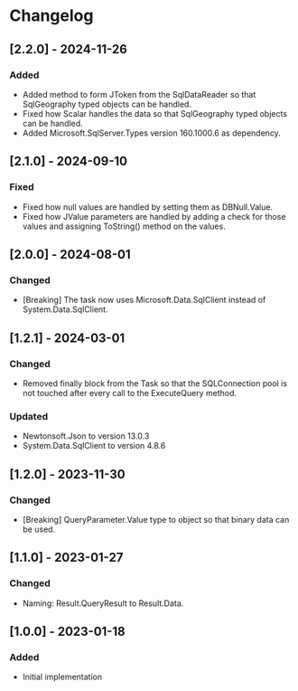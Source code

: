 # Changelog

## [2.2.0] - 2024-11-26
### Added
- Added method to form JToken from the SqlDataReader so that SqlGeography typed objects can be handled.
- Fixed how Scalar handles the data so that SqlGeography typed objects can be handled.
- Added Microsoft.SqlServer.Types version 160.1000.6 as dependency.

## [2.1.0] - 2024-09-10
### Fixed
- Fixed how null values are handled by setting them as DBNull.Value.
- Fixed how JValue parameters are handled by adding a check for those values and assigning ToString() method on the values.

## [2.0.0] - 2024-08-01
### Changed
- [Breaking] The task now uses Microsoft.Data.SqlClient instead of System.Data.SqlClient.

## [1.2.1] - 2024-03-01
### Changed
- Removed finally block from the Task so that the SQLConnection pool is not touched after every call to the ExecuteQuery method.
### Updated
- Newtonsoft.Json to version 13.0.3
- System.Data.SqlClient to version 4.8.6

## [1.2.0] - 2023-11-30
### Changed
- [Breaking] QueryParameter.Value type to object so that binary data can be used.

## [1.1.0] - 2023-01-27
### Changed
- Naming: Result.QueryResult to Result.Data.

## [1.0.0] - 2023-01-18
### Added
- Initial implementation